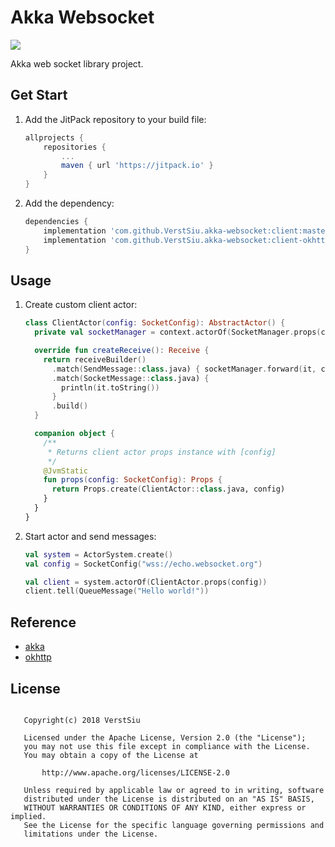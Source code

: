 
# Akka Websocket

[![](https://jitpack.io/v/VerstSiu/akka-websocket.svg)](https://jitpack.io/#VerstSiu/akka-websocket)

Akka web socket library project.

## Get Start

1. Add the JitPack repository to your build file:

    ```gradle
    allprojects {
        repositories {
            ...
            maven { url 'https://jitpack.io' }
        }
    }
    ```

 2. Add the dependency:

    ```gradle
    dependencies {
        implementation 'com.github.VerstSiu.akka-websocket:client:master'
        implementation 'com.github.VerstSiu.akka-websocket:client-okhttp:master'
    }
    ```

## Usage

1. Create custom client actor:

    ```kotlin
    class ClientActor(config: SocketConfig): AbstractActor() {
      private val socketManager = context.actorOf(SocketManager.props(config, self), "socket-manager")

      override fun createReceive(): Receive {
        return receiveBuilder()
          .match(SendMessage::class.java) { socketManager.forward(it, context) }
          .match(SocketMessage::class.java) {
            println(it.toString())
          }
          .build()
      }

      companion object {
        /**
         * Returns client actor props instance with [config]
         */
        @JvmStatic
        fun props(config: SocketConfig): Props {
          return Props.create(ClientActor::class.java, config)
        }
      }
    }
    ```

2. Start actor and send messages:

    ```kotlin
    val system = ActorSystem.create()
    val config = SocketConfig("wss://echo.websocket.org")

    val client = system.actorOf(ClientActor.props(config))
    client.tell(QueueMessage("Hello world!"))
    ```

## Reference

* [akka](https://akka.io/)
* [okhttp](https://square.github.io/okhttp/)

## License

```

   Copyright(c) 2018 VerstSiu

   Licensed under the Apache License, Version 2.0 (the "License");
   you may not use this file except in compliance with the License.
   You may obtain a copy of the License at

       http://www.apache.org/licenses/LICENSE-2.0

   Unless required by applicable law or agreed to in writing, software
   distributed under the License is distributed on an "AS IS" BASIS,
   WITHOUT WARRANTIES OR CONDITIONS OF ANY KIND, either express or implied.
   See the License for the specific language governing permissions and
   limitations under the License.

```